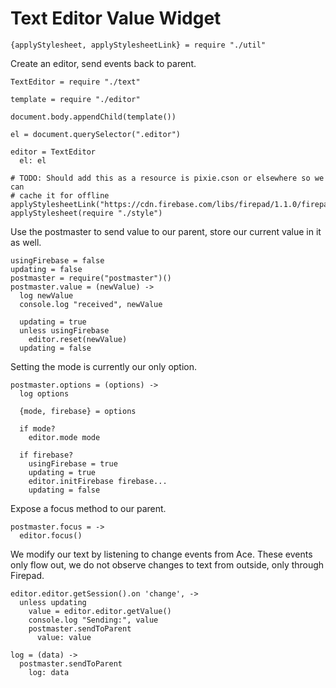 Text Editor Value Widget
========================

    {applyStylesheet, applyStylesheetLink} = require "./util"

Create an editor, send events back to parent.

    TextEditor = require "./text"

    template = require "./editor"

    document.body.appendChild(template())

    el = document.querySelector(".editor")

    editor = TextEditor
      el: el

    # TODO: Should add this as a resource is pixie.cson or elsewhere so we can
    # cache it for offline
    applyStylesheetLink("https://cdn.firebase.com/libs/firepad/1.1.0/firepad.css")
    applyStylesheet(require "./style")

Use the postmaster to send value to our parent, store our current value in it as well.

    usingFirebase = false
    updating = false
    postmaster = require("postmaster")()
    postmaster.value = (newValue) ->
      log newValue
      console.log "received", newValue

      updating = true
      unless usingFirebase
        editor.reset(newValue)
      updating = false

Setting the mode is currently our only option.

    postmaster.options = (options) ->
      log options

      {mode, firebase} = options

      if mode?
        editor.mode mode

      if firebase?
        usingFirebase = true
        updating = true
        editor.initFirebase firebase...
        updating = false

Expose a focus method to our parent.

    postmaster.focus = ->
      editor.focus()

We modify our text by listening to change events from Ace. These events
only flow out, we do not observe changes to text from outside, only through
Firepad.

    editor.editor.getSession().on 'change', ->
      unless updating
        value = editor.editor.getValue()
        console.log "Sending:", value
        postmaster.sendToParent
          value: value

    log = (data) ->
      postmaster.sendToParent
        log: data
